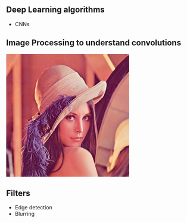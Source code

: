 ## Deep Learning algorithms

* CNNs 

## Image Processing to understand convolutions

!["Lenna"](Lenna.png)

## Filters

* Edge detection
* Blurring
